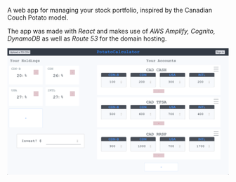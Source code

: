 A web app for managing your stock portfolio, inspired by the Canadian Couch Potato model.

The app was made with *React* and makes use of *AWS Amplify, Cognito, DynamoDB* as well as *Route 53* for the domain hosting.

![Image of Potatocalculator](https://github.com/nikolamarunic/images/blob/master/potatocalculator_splash.png)
